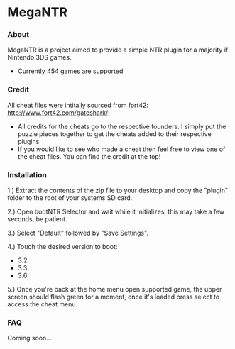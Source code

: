 # MegaNTR

### About
MegaNTR is a project aimed to provide a simple NTR plugin for a majority if Nintendo 3DS games.

  - Currently 454 games are supported

### Credit

All cheat files were intitally sourced from fort42: http://www.fort42.com/gateshark/:
  - All credits for the cheats go to the respective founders. I simply put the puzzle pieces together to get the cheats added to their respective plugins
  - If you would like to see who made a cheat then feel free to view one of the cheat files. You can find the credit at the top!

### Installation

1.) Extract the contents of the zip file to your desktop and copy the "plugin" folder to the root of your systems SD card.

2.) Open bootNTR Selector and wait while it initializes, this may take a few seconds, be patient. 

3.) Select "Default" followed by "Save Settings".

4.) Touch the desired version to boot:
 - 3.2
 - 3.3
 - 3.6
 
5.) Once you're back at the home menu open supported game, the upper screen should flash green for a moment, once it's loaded press select to access the cheat menu.

### FAQ
Coming soon...

